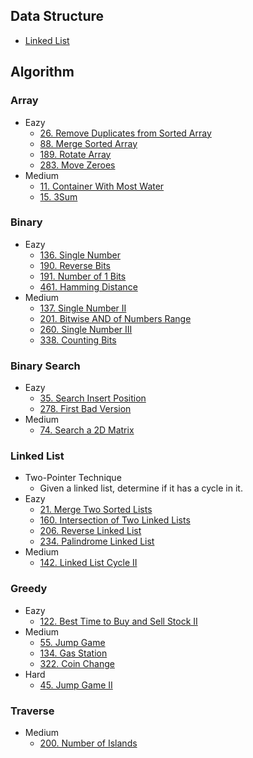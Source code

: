 ## Data Structure
* [Linked List](./DataStructure/LinkedList)

## Algorithm
### Array
* Eazy
  * [26. Remove Duplicates from Sorted Array](./Algorithm/Array/26.RemoveDuplicatesFromSortedArray.js)
  * [88. Merge Sorted Array](Algorithm/Array/88.MergeSortedArray.js)
  * [189. Rotate Array](Algorithm/Array/189.RotateArray.js)
  * [283. Move Zeroes](./Algorithm/Array/283.MoveZeroes.js)
* Medium
  * [11. Container With Most Water](./Algorithm/Array/11.ContainerWithMostWater.js)
  * [15. 3Sum](./Algorithm/Array/15.3Sum.js)

### Binary
* Eazy
  * [136. Single Number](Algorithm/Binary/136.single-number.js)
  * [190. Reverse Bits](Algorithm/Binary/190.reverse-bits.js)
  * [191. Number of 1 Bits](Algorithm/Binary/191.number-of-1-bits.js)
  * [461. Hamming Distance](Algorithm/Binary/461.HammingDistance.js)
* Medium
  * [137. Single Number II](Algorithm/Binary/137.single-number-ii.js)
  * [201. Bitwise AND of Numbers Range](Algorithm/Binary/201.bitwise-and-of-numbers-range.js)
  * [260. Single Number III](Algorithm/Binary/260.single-number-iii.js)
  * [338. Counting Bits](Algorithm/Binary/338.counting-bits.js)

### Binary Search
* Eazy
  * [35. Search Insert Position](Algorithm/BinarySearch/35.SearchInsertPosition.js)
  * [278. First Bad Version](Algorithm/BinarySearch/278.FirstBadVersion.js)
* Medium
  * [74. Search a 2D Matrix](Algorithm/BinarySearch/74.Searcha2DMatrix.js)

### Linked List
* Two-Pointer Technique
  * Given a linked list, determine if it has a cycle in it.
* Eazy
  * [21. Merge Two Sorted Lists](./Algorithm/LinkedList/21.MergeTwoSortedLists.js)
  * [160. Intersection of Two Linked Lists](./Algorithm/LinkedList/160.IntersectionOfTwoLinkedLists.js)
  * [206. Reverse Linked List](./Algorithm/LinkedList/206.ReverseLinkedList.js)
  * [234. Palindrome Linked List](./Algorithm/LinkedList/234.PalindromeLinkedList.js)
* Medium
  * [142. Linked List Cycle II](./Algorithm/LinkedList/142.LinkedListCycleII.js)

### Greedy
* Eazy
  * [122. Best Time to Buy and Sell Stock II](Algorithm/Greedy/122.BestTimetoBuyandSellStockII.js)
* Medium
  * [55. Jump Game](Algorithm/Greedy/55.JumpGame.js)
  * [134. Gas Station](Algorithm/Greedy/134.GasStation.js)
  * [322. Coin Change](Algorithm/Greedy/322.CoinChange.js)
* Hard
  * [45. Jump Game II](Algorithm/Greedy/45.JumpGameII.js)

### Traverse
* Medium
  * [200. Number of Islands](Algorithm/Traverse/200.NumberOfIslands.js)
